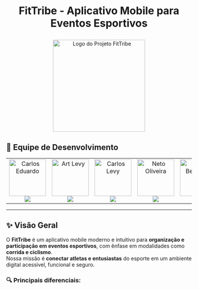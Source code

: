 # <p align="center">FitTribe - Aplicativo Mobile para Eventos Esportivos</p>

<p align="center">
  <img src="FitTribe-logo-Img.png" alt="Logo do Projeto FitTribe" width="250"/>
</p>

## 👥 Equipe de Desenvolvimento

<table align="center">
  <tr>
    <td align="center">
      <a href="https://github.com/cadu321r">
        <img src="https://avatars.githubusercontent.com/u/154270394?v=4" width="100px;" alt="Carlos Eduardo"/><br />
        <img src="https://img.shields.io/static/v1?label=&message=Carlos%20Eduardo&color=1E3A8A&style=for-the-badge&logo=github"/>
      </a>
    </td>
    <td align="center">
      <a href="https://github.com/ArtLevy">
        <img src="https://github.com/ArtLevy.png" width="100px;" alt="Art Levy"/><br />
        <img src="https://img.shields.io/static/v1?label=&message=Art%20Levy&color=1E3A8A&style=for-the-badge&logo=github"/>
      </a>
    </td>
    <td align="center">
      <a href="https://github.com/CarlosLevyM">
        <img src="https://github.com/CarlosLevyM.png" width="100px;" alt="Carlos Levy"/><br />
        <img src="https://img.shields.io/static/v1?label=&message=Carlos%20Levy&color=1E3A8A&style=for-the-badge&logo=github"/>
      </a>
    </td>
    <td align="center">
      <a href="https://github.com/oliveriraneto">
        <img src="https://github.com/oliveriraneto.png" width="100px;" alt="Neto Oliveira"/><br />
        <img src="https://img.shields.io/static/v1?label=&message=Neto%20Oliveira&color=1E3A8A&style=for-the-badge&logo=github"/>
      </a>
    </td>
    <td align="center">
      <a href="https://github.com/UlissesBernardo">
        <img src="https://github.com/UlissesBernardo.png" width="100px;" alt="Ulisses Bernardo"/><br />
        <img src="https://img.shields.io/static/v1?label=&message=Ulisses%20Bernardo&color=1E3A8A&style=for-the-badge&logo=github"/>
      </a>
    </td>
  </tr>
</table>

---

## ✨ Visão Geral

O **FitTribe** é um aplicativo mobile moderno e intuitivo para **organização e participação em eventos esportivos**, com ênfase em modalidades como **corrida e ciclismo**.  
Nossa missão é **conectar atletas e entusiastas** do esporte em um ambiente digital acessível, funcional e seguro.

### 🔍 Principais diferenciais:

